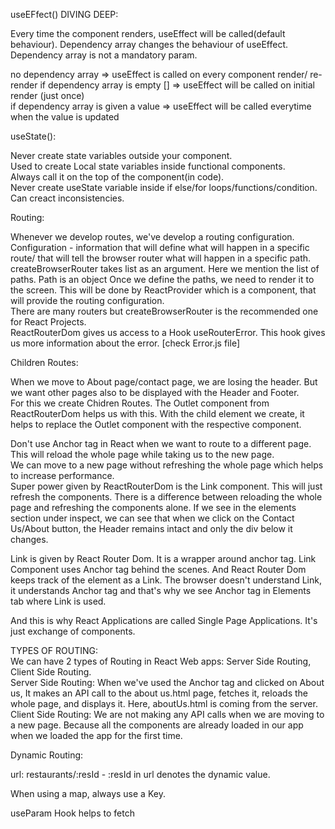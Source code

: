 useEFfect() DIVING DEEP:  
  
Every time the component renders, useEffect will be called(default behaviour). Dependency array changes the behaviour of useEffect. 
Dependency array is not a mandatory param.  

no dependency array => useEffect is called on every component render/ re-render 
if dependency array is empty [] => useEffect will be called on initial render (just once)  
if dependency array is given a value => useEffect will be called everytime when the value is updated  


useState():  

Never create state variables outside your component.  
Used to create Local state variables inside functional components.  
Always call it on the top of the component(in code).  
Never create useState variable inside if else/for loops/functions/condition. Can creact inconsistencies.  


Routing:

Whenever we develop routes, we've develop a routing configuration.  
Configuration - information that will define what will happen in a specific route/ that will tell the browser router what will happen in a specific path.  
createBrowserRouter takes list as an argument. Here we mention the list of paths. 
Path is an object
Once we define the paths, we need to render it to the screen. This will be done by ReactProvider which is a component, that will provide the routing configuration.  
There are many routers but createBrowserRouter is the recommended one for React Projects.  
ReactRouterDom gives us access to a Hook useRouterError. This hook gives us more information about the error. [check Error.js file]  


Children Routes:  

When we move to About page/contact page, we are losing the header. But we want other pages also to be displayed with the Header and Footer.  
For this we create Chidren Routes. The Outlet component from ReactRouterDom helps us with this. With the child element we create, it helps to replace the Outlet component with the respective component.  
  
  
Don't use Anchor tag in React when we want to route to a different page. This will reload the whole page while taking us to the new page.  
We can move to a new page without refreshing the whole page which helps to increase performance.  
Super power given by ReactRouterDom is the Link component. This will just refresh the components. There is a difference between reloading the whole page and refreshing the components alone. If we see in the elements section under inspect, we can see that when we click on the Contact Us/About button, the Header remains intact and only the div below it changes.  
  
Link is given by React Router Dom. It is a wrapper around anchor tag. Link Component uses Anchor tag behind the scenes. And React Router Dom keeps track of the element as a Link. The browser doesn't understand Link, it understands Anchor tag and that's why we see Anchor tag in Elements tab where Link is used.  
  

And this is why React Applications are called Single Page Applications. It's just exchange of components.  


TYPES OF ROUTING:  
We can have 2 types of Routing in React Web apps:  Server Side Routing, Client Side Routing.  
Server Side Routing: When we've used the Anchor tag and clicked on About us, It makes an API call to the about us.html page, fetches it, reloads the whole page, and displays it.  Here, aboutUs.html is coming from the server.  
Client Side Routing: We are not making any API calls when we are moving to a new page. Because all the components are already loaded in our app when we loaded the app for the first time.  


Dynamic Routing:

url: restaurants/:resId - :resId in url denotes the dynamic value.  


When using a map, always use a Key.  

useParam Hook helps to fetch 
